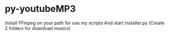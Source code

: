 # py-youtubeMP3
Install FFmpeg on your path for use my scripts
And start installer.py (Create 2 folders for download musics)

